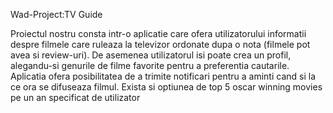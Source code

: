 Wad-Project:TV Guide

Proiectul nostru consta intr-o aplicatie care ofera utilizatorului informatii despre filmele care ruleaza la televizor ordonate dupa o nota (filmele pot avea si review-uri). De asemenea utilizatorul isi poate crea un profil, alegandu-si genurile de filme favorite pentru a preferentia cautarile. Aplicatia ofera posibilitatea de a trimite notificari pentru a aminti cand si la ce ora se difuseaza filmul. Exista si optiunea de top 5 oscar winning movies pe un an specificat de utilizator
